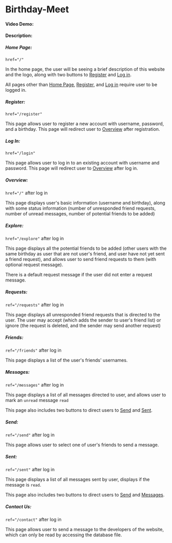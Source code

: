 # Birthday-Meet
#### Video Demo:
#### Description:

##### Home Page:
`href="/"`

In the home page, the user will be seeing a brief description of this website and the logo, along with two buttons to [Register](#Register) and [Log in](#Log-In).

All pages other than [Home Page](#Home-Page), [Register](#Register), and [Log in](#Log-In) require user to be logged in.

##### Register:
`href="/register"`

This page allows user to register a new account with username, password, and a birthday. This page will redirect user to [Overview](#Overview) after registration.

##### Log In:
`href="/login"`

This page allows user to log in to an existing account with username and password. This page will redirect user to [Overview](#Overview) after log in.

##### Overview:
`href="/"` after log in

This page displays user's basic information (username and birthday), along with some status information (number of unresponded friend requests, number of unread messages, number of potential friends to be added)

##### Explore:
`href="/explore"` after log in

This page displays all the potential friends to be added (other users with the same birthday as user that are not user's friend, and user have not yet sent a friend request), and allows user to send friend requests to them (with optional request message). 

There is a default request message if the user did not enter a request message.

##### Requests:
`ref="/requests"` after log in

This page displays all unresponded friend requests that is directed to the user. The user may accept (which adds the sender to user's friend list) or ignore (the request is deleted, and the sender may send another request)

##### Friends:
`ref="/friends"` after log in

This page displays a list of the user's friends' usernames.

##### Messages:
`ref="/messages"` after log in

This page displays a list of all messages directed to user, and allows user to mark an `unread` message `read`

This page also includes two buttons to direct users to [Send](#Send) and [Sent](#Sent).

##### Send:
`ref="/send"` after log in

This page allows user to select one of user's friends to send a message. 

##### Sent:
`ref="/sent"` after log in

This page displays a list of all messages sent by user, displays if the message is `read`.

This page also includes two buttons to direct users to [Send](#Send) and [Messages](#Messages).

##### Contact Us:
`ref="/contact"` after log in

This page allows user to send a message to the developers of the website, which can only be read by accessing the database file.

